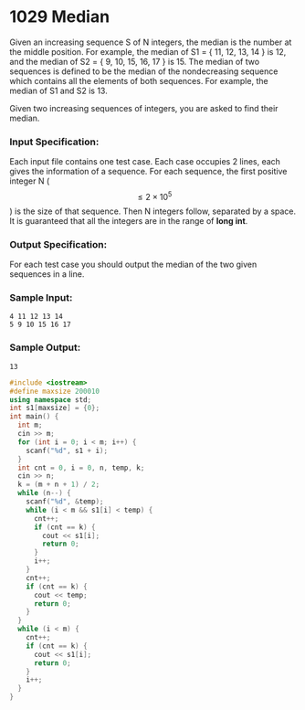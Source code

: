 # 1029 Median
Given an increasing sequence S of N integers, the median is the number at the middle position. For example, the median of S1 = { 11, 12, 13, 14 } is 12, and the median of S2 = { 9, 10, 15, 16, 17 } is 15. The median of two sequences is defined to be the median of the nondecreasing sequence which contains all the elements of both sequences. For example, the median of S1 and S2 is 13.

Given two increasing sequences of integers, you are asked to find their median.

### Input Specification:

Each input file contains one test case. Each case occupies 2 lines, each gives the information of a sequence. For each sequence, the first positive integer N ($$\le 2\times 10^5$$) is the size of that sequence. Then N integers follow, separated by a space. It is guaranteed that all the integers are in the range of **long int**.

### Output Specification:

For each test case you should output the median of the two given sequences in a line.

### Sample Input:
```in
4 11 12 13 14
5 9 10 15 16 17
```

### Sample Output:
```out
13
```

```cpp
#include <iostream>
#define maxsize 200010
using namespace std;
int s1[maxsize] = {0};
int main() {
  int m;
  cin >> m;
  for (int i = 0; i < m; i++) {
    scanf("%d", s1 + i);
  }
  int cnt = 0, i = 0, n, temp, k;
  cin >> n;
  k = (m + n + 1) / 2;
  while (n--) {
    scanf("%d", &temp);
    while (i < m && s1[i] < temp) {
      cnt++;
      if (cnt == k) {
        cout << s1[i];
        return 0;
      }
      i++;
    }
    cnt++;
    if (cnt == k) {
      cout << temp;
      return 0;
    }
  }
  while (i < m) {
    cnt++;
    if (cnt == k) {
      cout << s1[i];
      return 0;
    }
    i++;
  }
}
```